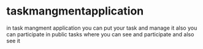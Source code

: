 # taskmangmentapplication
in task mangment application you can put your task and manage it also you can participate in public tasks where you can see and participate and also see it
